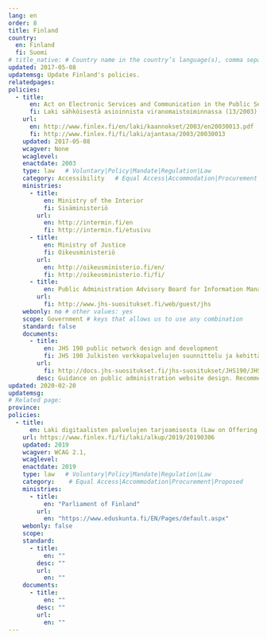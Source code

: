 ```yaml
---
lang: en
order: 8
title: Finland
country:
  en: Finland
  fi: Suomi
# title_native: # Country name in the country’s language(s), comma separated. For Switzerland: Schweiz, Suisse, Svizzera, Svizra
updated: 2017-05-08
updatemsg: Update Finland's policies.
relatedpages:
policies:
  - title:
      en: Act on Electronic Services and Communication in the Public Sector
      fi: Laki sähköisestä asioinnista viranomaistoiminnassa (13/2003)
    url:
      en: http://www.finlex.fi/en/laki/kaannokset/2003/en20030013.pdf
      fi: http://www.finlex.fi/fi/laki/ajantasa/2003/20030013
    updated: 2017-05-08
    wcagver: None
    wcaglevel:
    enactdate: 2003
    type: law   # Voluntary|Policy|Mandate|Regulation|Law
    category: Accessibility   # Equal Access|Accommodation|Procurement|Proposed
    ministries:
      - title:
          en: Ministry of the Interior
          fi: Sisäministeriö
        url:
          en: http://intermin.fi/en
          fi: http://intermin.fi/etusivu
      - title:
          en: Ministry of Justice
          fi: Oikeusministeriö
        url:
          en: http://oikeusministerio.fi/en/
          fi: http://oikeusministerio.fi/fi/
      - title:
          en: Public Administration Advisory Board for Information Management
        url:
          fi: http://www.jhs-suositukset.fi/web/guest/jhs
    webonly: no # other values: yes
    scope: Government # keys that allows us to use any combination
    standard: false
    documents:
      - title:
          en: JHS 190 public network design and development
          fi: JHS 190 Julkisten verkkopalvelujen suunnittelu ja kehittäminen
        url:
          fi: http://docs.jhs-suositukset.fi/jhs-suositukset/JHS190/JHS190.html
        desc: Guidance on public administration website design. Recommends WCAG 2.0 Level AA.
updated: 2020-02-20
updatemsg:
# Related page:
province: 
policies:
  - title:
      en: Laki digitaalisten palvelujen tarjoamisesta (Law on Offering Digital Services)
    url: https://www.finlex.fi/fi/laki/alkup/2019/20190306
    updated: 2019
    wcagver: WCAG 2.1, 
    wcaglevel:
    enactdate: 2019
    type: law   # Voluntary|Policy|Mandate|Regulation|Law
    category:    # Equal Access|Accommodation|Procurement|Proposed
    ministries:
      - title:
          en: "Parliament of Finland"
        url:
          en: "https://www.eduskunta.fi/EN/Pages/default.aspx"
    webonly: false
    scope: 
    standard:
      - title:
          en: ""
        desc: ""
        url:
          en: ""
    documents:
      - title:
          en: ""
        desc: ""
        url:
          en: ""
---
```

